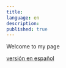 ```yaml
---
title: 
language: en
description: 
published: true
---
```

Welcome to my page

[versión en español](/)
